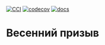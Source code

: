 [![CCI](https://github.com/TimasTT/UCTP/blob/master/.github/workflows/CCI.yml/badge.svg)](https://github.com/TimasTT/UCTP/blob/master/.github/workflows/CCI.yml) [![codecov](https://codecov.io/gh/Kam1runetzLabs/tp_hw_2/branch/development/graph/badge.svg)](https://app.codecov.io/gh/Kam1runetzLabs/UCTP)
[![docs](https://img.shields.io/badge/docs-GithubPages-informational)](https://kam1runetzlabs.github.io/tp_hw_2/)
# Весенний призыв
